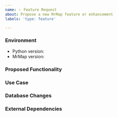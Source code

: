 ```yaml
---
name: ✨ Feature Request
about: Propose a new MrMap feature or enhancement
labels: 'type: feature'

---
```


<!--
    NOTE: IF YOUR ISSUE DOES NOT FOLLOW THIS TEMPLATE, IT WILL BE CLOSED.
    This form is only for proposing specific new features or enhancements.
    If you have a general idea or question, please start a discussion instead:
    https://github.com/mrmap-community/mrmap/discussions
    NOTE: Due to an excessive backlog of feature requests, we are not currently
    accepting any proposals which significantly extend MrMap's feature scope.
    Please describe the environment in which you are running MrMap. Be sure
    that you are running an unmodified instance of the latest stable release
    before submitting a bug report.
-->
### Environment
* Python version: 
* MrMap version: 

<!--
    Describe in detail the new functionality you are proposing. Include any
    specific changes to work flows, data models, or the user interface.
-->
### Proposed Functionality


<!--
    Convey an example use case for your proposed feature. Write from the
    perspective of a MrMap user who would benefit from the proposed
    functionality and describe how.
--->
### Use Case


<!--
    Note any changes to the database schema necessary to support the new
    feature. For example, does the proposal require adding a new model or
    field? (Not all new features require database changes.)
--->
### Database Changes


<!--
    List any new dependencies on external libraries or services that this new
    feature would introduce. For example, does the proposal require the
    installation of a new Python package? (Not all new features introduce new
    dependencies.)
-->
### External Dependencies
